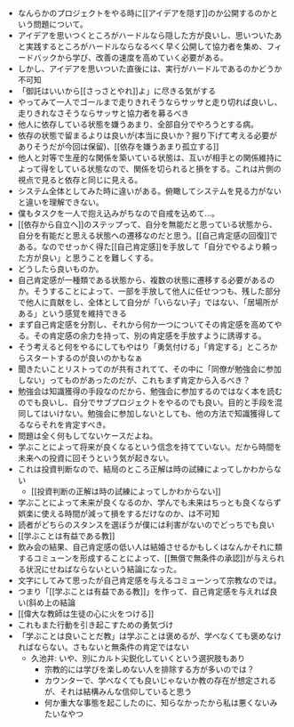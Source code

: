 
- なんらかのプロジェクトをやる時に[[アイデアを隠す]]のか公開するのかという問題について。
- アイデアを思いつくところがハードルなら隠した方が良いし、思いついたあと実践するところがハードルならなるべく早く公開して協力者を集め、フィードバックから学び、改善の速度を高めていく必要がある。
- しかし、アイデアを思いついた直後には、実行がハードルであるのかどうか不可知
- 「御託はいいから[[さっさとやれ]]よ」に尽きる気がする
- やってみて一人でゴールまで走りきれそうならサッサと走り切れば良いし、走りきれなさそうならサッサと協力者を募るべき
- 他人に依存している状態を嫌うあまり、全部自分でやろうとする病。
- 依存の状態で留まるよりは良いが(本当に良いか？掘り下げて考える必要がありそうだが今回は保留)、[[依存を嫌うあまり孤立する]]
- 他人と対等で生産的な関係を築いている状態は、互いが相手との関係維持によって得をしている状態なので、関係を切られると損をする。これは片側の視点で見ると依存と同じに見える。
- システム全体としてみた時に違いがある。俯瞰してシステムを見る力がないと違いを理解できない。
- 僕もタスクを一人で抱え込みがちなので自戒を込めて…。
- [[依存から自立へ]]のステップって、自分を無能だと思っている状態から、自分を有能だと思える状態への遷移なのだと思う。[[自己肯定感の回復]]である。なのでせっかく得た[[自己肯定感]]を手放して「自分でやるより頼った方が良い」と思うことを難しくする。
- どうしたら良いものか。
- 自己肯定感が一種類である状態から、複数の状態に遷移する必要があるのか。そうすることによって、一部を手放して他人に任せつつも、残した部分で他人に貢献をし、全体として自分が「いらない子」ではない、「居場所がある」という感覚を維持できる
- まず自己肯定感を分割し、それから何か一つについてその肯定感を高めてやる。その肯定感の余力を持って、別の肯定感を手放すように誘導する。
- そう考えると何をやるにしてもやはり「勇気付ける」「肯定する」ところからスタートするのが良いのかもなぁ
- 聞きたいことリストってのが共有されてて、その中に「同僚が勉強会に参加しない」ってものがあったのだが、これもまず肯定から入るべき？
- 勉強会は知識獲得の手段なのだから、勉強会に参加するのではなく本を読むのでも良いし、自分でサブプロジェクトをやるのでも良い。目的と手段を混同してはいけない。勉強会に参加しないとしても、他の方法で知識獲得してるならそれを肯定すべき。
- 問題は全く何もしてないケースだよね。
- 学ぶことによって将来が良くなるという信念を持てていない。だから時間を未来への投資に回そうという気が起きない。
- これは投資判断なので、結局のところ正解は時の試練によってしかわからない
    - [[投資判断の正解は時の試練によってしかわからない]]
- 学ぶことによって未来が良くなるのか、学んでも未来はちっとも良くならず娯楽に使える時間が減って損をするだけなのか、は不可知
- 読者がどちらのスタンスを選ぼうが僕には利害がないのでどっちでも良い
- [[学ぶことは有益である教]]
- 飲み会の結果、自己肯定感の低い人は結婚させるかもしくはなんかそれに類するコミューンを形成することによって、[[無償で無条件の承認]]が与えられる状況にせねばならないという結論になった。
- 文字にしてみて思ったが自己肯定感を与えるコミューンって宗教なのでは。
- つまり「[[学ぶことは有益である教]]」を作って、自己肯定感を与えれば良い(斜め上の結論
- [[偉大な教師は生徒の心に火をつける]]
- これもまた行動を引き起こすための勇気づけ
- 「学ぶことは良いことだ教」は学ぶことは褒めるが、学べなくても褒めなければならない。さもないと無条件の肯定ではない
    - 久池井: いや、別にカルト尖鋭化していくという選択肢もあり
        - 宗教的には学びを楽しめない人を排除する方が多いのでは？
        - カウンターで、学べなくても良いじゃないか教の存在が想定されるが、それは結構みんな信仰していると思う
        - 何か重大な事態を起こしたのに、知らなかったから私は悪くないみたいなやつ
